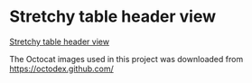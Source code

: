 # Stretchy table header view

[Stretchy table header view](https://medium.com/@thomsmed/stretchy-table-header-view-ios-635a0e95d3c5)

The Octocat images used in this project was downloaded from https://octodex.github.com/

